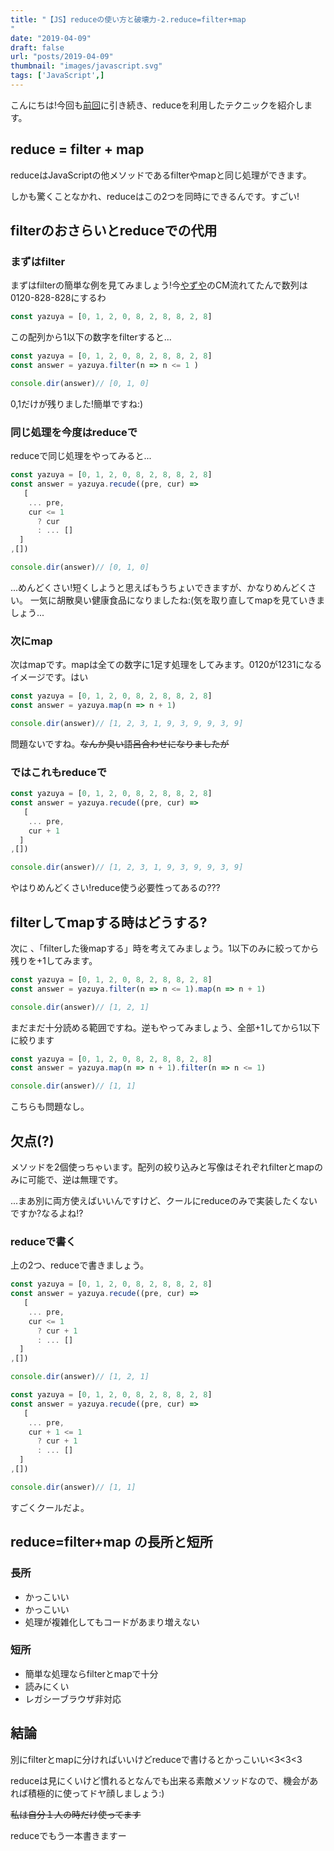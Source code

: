 ```yaml
---
title: "【JS】reduceの使い方と破壊力-2.reduce=filter+map
"
date: "2019-04-09"
draft: false
url: "posts/2019-04-09"
thumbnail: "images/javascript.svg"
tags: ['JavaScript',]
---
```


こんにちは!今回も[前回](../../posts/2019-04-07)に引き続き、reduceを利用したテクニックを紹介します。

## reduce = filter + map
reduceはJavaScriptの他メソッドであるfilterやmapと同じ処理ができます。

しかも驚くことなかれ、reduceはこの2つを同時にできるんです。すごい!

## filterのおさらいとreduceでの代用
### まずはfilter
まずはfilterの簡単な例を見てみましょう!今[やずや](https://www.yazuya.co.jp/)のCM流れてたんで数列は0120-828-828にするわ

```javascript
const yazuya = [0, 1, 2, 0, 8, 2, 8, 8, 2, 8]
```
この配列から1以下の数字をfilterすると...
```javascript
const yazuya = [0, 1, 2, 0, 8, 2, 8, 8, 2, 8]
const answer = yazuya.filter(n => n <= 1 )

console.dir(answer)// [0, 1, 0]
```
0,1だけが残りました!簡単ですね:)

### 同じ処理を今度はreduceで
reduceで同じ処理をやってみると...
```javascript
const yazuya = [0, 1, 2, 0, 8, 2, 8, 8, 2, 8]
const answer = yazuya.recude((pre, cur) =>
   [
    ... pre,
    cur <= 1
      ? cur
      : ... []
  ] 
,[])

console.dir(answer)// [0, 1, 0]
```
...めんどくさい!短くしようと思えばもうちょいできますが、かなりめんどくさい。
一気に胡散臭い健康食品になりましたね:(気を取り直してmapを見ていきましょう...

### 次にmap
次はmapです。mapは全ての数字に1足す処理をしてみます。0120が1231になるイメージです。はい
```javascript
const yazuya = [0, 1, 2, 0, 8, 2, 8, 8, 2, 8]
const answer = yazuya.map(n => n + 1)

console.dir(answer)// [1, 2, 3, 1, 9, 3, 9, 9, 3, 9]
```
問題ないですね。~~なんか臭い語呂合わせになりましたが~~


### ではこれもreduceで
```javascript
const yazuya = [0, 1, 2, 0, 8, 2, 8, 8, 2, 8]
const answer = yazuya.recude((pre, cur) =>
   [
    ... pre,
    cur + 1
  ]
,[])

console.dir(answer)// [1, 2, 3, 1, 9, 3, 9, 9, 3, 9]
```
やはりめんどくさい!reduce使う必要性ってあるの???

## filterしてmapする時はどうする?

次に 、「filterした後mapする」時を考えてみましょう。1以下のみに絞ってから残りを+1してみます。
```javascript
const yazuya = [0, 1, 2, 0, 8, 2, 8, 8, 2, 8]
const answer = yazuya.filter(n => n <= 1).map(n => n + 1)

console.dir(answer)// [1, 2, 1]
```
まだまだ十分読める範囲ですね。逆もやってみましょう、全部+1してから1以下に絞ります
```javascript
const yazuya = [0, 1, 2, 0, 8, 2, 8, 8, 2, 8]
const answer = yazuya.map(n => n + 1).filter(n => n <= 1)

console.dir(answer)// [1, 1]
```
こちらも問題なし。

## 欠点(?)
メソッドを2個使っちゃいます。配列の絞り込みと写像はそれぞれfilterとmapのみに可能で、逆は無理です。

...まあ別に両方使えばいいんですけど、クールにreduceのみで実装したくないですか?なるよね!?

### reduceで書く
上の2つ、reduceで書きましょう。
```javascript
const yazuya = [0, 1, 2, 0, 8, 2, 8, 8, 2, 8]
const answer = yazuya.recude((pre, cur) =>
   [
    ... pre,
    cur <= 1
      ? cur + 1
      : ... []
  ] 
,[])

console.dir(answer)// [1, 2, 1]
```
```javascript
const yazuya = [0, 1, 2, 0, 8, 2, 8, 8, 2, 8]
const answer = yazuya.recude((pre, cur) =>
   [
    ... pre,
    cur + 1 <= 1
      ? cur + 1
      : ... []
  ] 
,[])

console.dir(answer)// [1, 1]
```
すごくクールだよ。

## reduce=filter+map の長所と短所
### 長所
- かっこいい
- かっこいい
- 処理が複雑化してもコードがあまり増えない

### 短所
- 簡単な処理ならfilterとmapで十分
- 読みにくい
- レガシーブラウザ非対応

## 結論
別にfilterとmapに分ければいいけどreduceで書けるとかっこいい<3<3<3

reduceは見にくいけど慣れるとなんでも出来る素敵メソッドなので、機会があれば積極的に使ってドヤ顔しましょう:)

~~私は自分１人の時だけ使ってます~~

reduceでもう一本書きますー